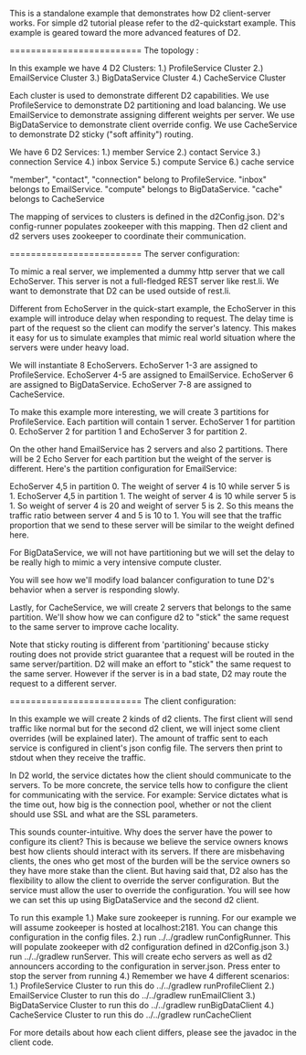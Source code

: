 This is a standalone example that demonstrates how D2 client-server works. For simple
d2 tutorial please refer to the d2-quickstart example. This example is geared toward the
more advanced features of D2.

=========================
The topology :

In this example we have 4 D2 Clusters:
1.) ProfileService Cluster
2.) EmailService Cluster
3.) BigDataService Cluster
4.) CacheService Cluster

Each cluster is used to demonstrate different D2 capabilities.
We use ProfileService to demonstrate D2 partitioning and load balancing.
We use EmailService to demonstrate assigning different weights per server.
We use BigDataService to demonstrate client override config.
We use CacheService to demonstrate D2 sticky ("soft affinity") routing.

We have 6 D2 Services:
1.) member Service
2.) contact Service
3.) connection Service
4.) inbox Service
5.) compute Service
6.) cache service

"member", "contact", "connection" belong to ProfileService. "inbox" belongs
to EmailService. "compute" belongs to BigDataService. "cache" belongs to
CacheService

The mapping of services to clusters is defined in the d2Config.json. D2's config-runner
populates zookeeper with this mapping. Then d2 client and d2 servers uses zookeeper
to coordinate their communication.

=========================
The server configuration:

To mimic a real server, we implemented a dummy http server that we call EchoServer.
This server is not a full-fledged REST server like rest.li. We want to demonstrate that
D2 can be used outside of rest.li.

Different from EchoServer in the quick-start example, the EchoServer in this example will
introduce delay when responding to request. The delay time is part of the request so
the client can modify the server's latency. This makes it easy for us to simulate examples
that mimic real world situation where the servers were under heavy load.

We will instantiate 8 EchoServers. EchoServer 1-3 are assigned to ProfileService.
EchoServer 4-5 are assigned to EmailService. EchoServer 6 are assigned to BigDataService.
EchoServer 7-8 are assigned to CacheService.

To make this example more interesting, we will create 3 partitions for ProfileService.
Each partition will contain 1 server. EchoServer 1 for partition 0. EchoServer 2 for
partition 1 and EchoServer 3 for partition 2.

On the other hand EmailService has 2 servers and also 2 partitions.
There will be 2 Echo Server for each partition but the weight of the server is different.
Here's the partition configuration for EmailService:

EchoServer 4,5 in partition 0. The weight of server 4 is 10 while server 5 is 1.
EchoServer 4,5 in partition 1. The weight of server 4 is 10 while server 5 is 1.
So weight of server 4 is 20 and weight of server 5 is 2. So this means the traffic ratio
between server 4 and 5 is 10 to 1. You will see that the traffic proportion that we send
to these server will be similar to the weight defined here.

For BigDataService, we will not have partitioning but we will set the delay
to be really high to mimic a very intensive compute cluster.

You will see how we'll modify load balancer configuration to tune D2's behavior
when a server is responding slowly.

Lastly, for CacheService, we will create 2 servers that belongs to the same partition.
We'll show how we can configure d2 to "stick" the same request to the same server to
improve cache locality.

Note that sticky routing is different from 'partitioning' because sticky routing does not
provide strict guarantee that a request will be routed in the same server/partition.
D2 will make an effort to "stick" the same request to the same server. However if the
server is in a bad state, D2 may route the request to a different server.

=========================
The client configuration:

In this example we will create 2 kinds of d2 clients. The first client will send traffic
like normal but for the second d2 client, we will inject some client overrides (will be
explained later). The amount of traffic sent to each service is configured in client's
json config file. The servers then print to stdout when they receive the traffic.

In D2 world, the service dictates how the client should communicate to the servers.
To be more concrete, the service tells how to configure the client for communicating with
the service. For example: Service dictates what is the time out, how big is the connection
pool, whether or not the client should use SSL and what are the SSL parameters.

This sounds counter-intuitive. Why does the server have the power to configure its client?
This is because we believe the service owners knows best how clients should interact with
its servers. If there are misbehaving clients, the ones who get most of the burden will be
the service owners so they have more stake than the client. But having said that, D2 also
has the flexibility to allow the client to override the server configuration.
But the service must allow the user to override the configuration. You will see how we
can set this up using BigDataService and the second d2 client.

To run this example
1.) Make sure zookeeper is running. For our example we will assume zookeeper is hosted
at localhost:2181. You can change this configuration in the config files.
2.) run ../../gradlew runConfigRunner. This will populate zookeeper with d2 configuration
defined in d2Config.json
3.) run ../../gradlew runServer. This will create echo servers as well as d2 announcers
according to the configuration in server.json. Press enter to stop the server from running
4.) Remember we have 4 different scenarios:
  1.) ProfileService Cluster
  to run this do ../../gradlew runProfileClient
  2.) EmailService Cluster
  to run this do ../../gradlew runEmailClient
  3.) BigDataService Cluster
  to run this do ../../gradlew runBigDataClient
  4.) CacheService Cluster
  to run this do ../../gradlew runCacheClient

For more details about how each client differs, please see the javadoc in the client code.
